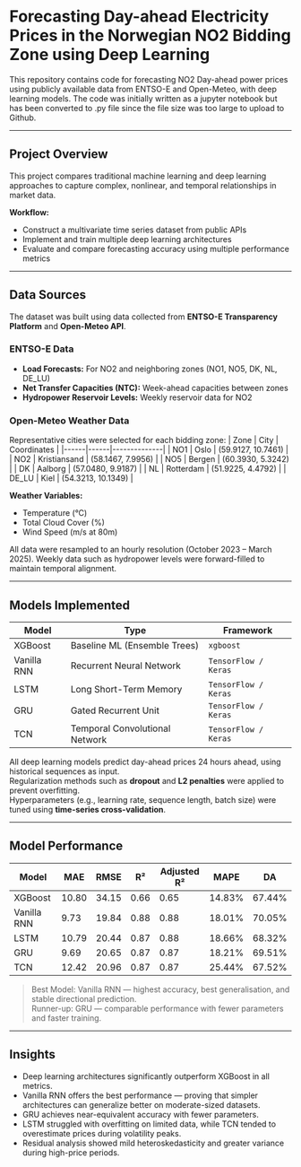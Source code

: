 # Forecasting Day-ahead Electricity Prices in the Norwegian NO2 Bidding Zone using Deep Learning

This repository contains code for forecasting NO2 Day-ahead power prices using publicly available data from ENTSO-E and Open-Meteo, with deep learning models. The code was initially written as a jupyter notebook but has been converted to .py file since the file size was too large to upload to Github. 

---

## Project Overview

This project compares traditional machine learning and deep learning approaches to capture complex, nonlinear, and temporal relationships in market data.

**Workflow:**
- Construct a multivariate time series dataset from public APIs  
- Implement and train multiple deep learning architectures  
- Evaluate and compare forecasting accuracy using multiple performance metrics  

---

## Data Sources

The dataset was built using data collected from **ENTSO-E Transparency Platform** and **Open-Meteo API**.

### **ENTSO-E Data**
- **Load Forecasts:** For NO2 and neighboring zones (NO1, NO5, DK, NL, DE_LU)  
- **Net Transfer Capacities (NTC):** Week-ahead capacities between zones  
- **Hydropower Reservoir Levels:** Weekly reservoir data for NO2  

### **Open-Meteo Weather Data**
Representative cities were selected for each bidding zone:
| Zone | City | Coordinates |
|------|------|--------------|
| NO1 | Oslo | (59.9127, 10.7461) |
| NO2 | Kristiansand | (58.1467, 7.9956) |
| NO5 | Bergen | (60.3930, 5.3242) |
| DK | Aalborg | (57.0480, 9.9187) |
| NL | Rotterdam | (51.9225, 4.4792) |
| DE_LU | Kiel | (54.3213, 10.1349) |

**Weather Variables:**
- Temperature (°C)  
- Total Cloud Cover (%)  
- Wind Speed (m/s at 80m)  

All data were resampled to an hourly resolution (October 2023 – March 2025). Weekly data such as hydropower levels were forward-filled to maintain temporal alignment.

---

## Models Implemented

| Model | Type | Framework |
|--------|------|------------|
| XGBoost | Baseline ML (Ensemble Trees) | `xgboost` |
| Vanilla RNN | Recurrent Neural Network | `TensorFlow / Keras` |
| LSTM | Long Short-Term Memory | `TensorFlow / Keras` |
| GRU | Gated Recurrent Unit | `TensorFlow / Keras` |
| TCN | Temporal Convolutional Network | `TensorFlow / Keras` |

All deep learning models predict day-ahead prices 24 hours ahead, using historical sequences as input.  
Regularization methods such as **dropout** and **L2 penalties** were applied to prevent overfitting.  
Hyperparameters (e.g., learning rate, sequence length, batch size) were tuned using **time-series cross-validation**.

---

## Model Performance

| Model | MAE | RMSE | R² | Adjusted R² | MAPE | DA |
|--------|-----|------|----|--------------|------|----|
| XGBoost | 10.80 | 34.15 | 0.66 | 0.65 | 14.83% | 67.44% |
| Vanilla RNN | 9.73 | 19.84 | 0.88 | 0.88 | 18.01% | 70.05% |
| LSTM | 10.79 | 20.44 | 0.87 | 0.88 | 18.66% | 68.32% |
| GRU | 9.69 | 20.65 | 0.87 | 0.87 | 18.21% | 69.51% |
| TCN | 12.42 | 20.96 | 0.87 | 0.87 | 25.44% | 67.52% |

> Best Model: Vanilla RNN — highest accuracy, best generalisation, and stable directional prediction.  
> Runner-up: GRU — comparable performance with fewer parameters and faster training.

---

## Insights

- Deep learning architectures significantly outperform XGBoost in all metrics.  
- Vanilla RNN offers the best performance — proving that simpler architectures can generalize better on moderate-sized datasets.  
- GRU achieves near-equivalent accuracy with fewer parameters.  
- LSTM struggled with overfitting on limited data, while TCN tended to overestimate prices during volatility peaks.  
- Residual analysis showed mild heteroskedasticity and greater variance during high-price periods.
